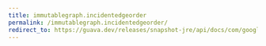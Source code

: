 ```yaml
---
title: immutablegraph.incidentedgeorder
permalink: /immutablegraph.incidentedgeorder/
redirect_to: https://guava.dev/releases/snapshot-jre/api/docs/com/google/common/graph/ImmutableGraph.html#incidentEdgeOrder--
---
```

